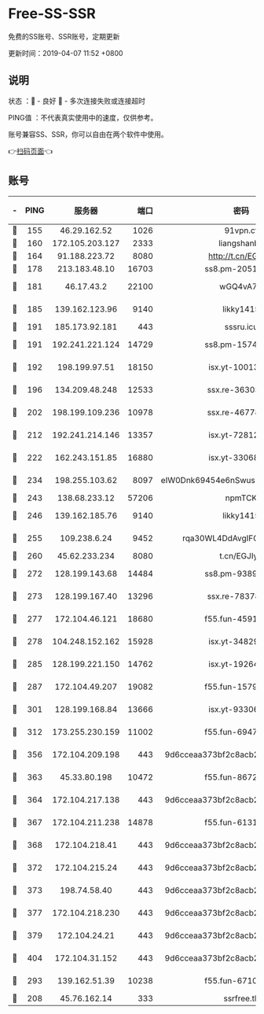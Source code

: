 # Free-SS-SSR

免费的SS账号、SSR账号，定期更新

更新时间：2019-04-07 11:52 +0800

## 说明

状态     ：🙂 - 良好 🙁 - 多次连接失败或连接超时

PING值   ：不代表真实使用中的速度，仅供参考。

账号兼容SS、SSR，你可以自由在两个软件中使用。

👉[扫码页面](https://liesauer.github.io/Free-SS-SSR/)👈

## 账号

|-|PING|服务器|端口|密码|加密方式|区域|
|:----:|:----:|:-----:|-----:|:----:|:----:|:----:|
|🙂|155|46.29.162.52|1026|91vpn.cf|rc4-md5|RU|
|🙂|160|172.105.203.127|2333|liangshanbo|chacha20|JP|
|🙂|164|91.188.223.72|8080|http://t.cn/EGJIyrl|rc4-md5|RU|
|🙂|178|213.183.48.10|16703|ss8.pm-20510917|rc4-md5|RU|
|🙂|181|46.17.43.2|22100|wGQ4vA7D|aes-256-gcm|RU|
|🙂|185|139.162.123.96|9140|likky1415|aes-256-cfb|JP|
|🙂|191|185.173.92.181|443|sssru.icu|rc4-md5|RU|
|🙂|191|192.241.221.124|14729|ss8.pm-15747192|aes-256-cfb|US|
|🙂|192|198.199.97.51|18150|isx.yt-10013896|aes-256-cfb|US|
|🙂|196|134.209.48.248|12533|ssx.re-36303628|aes-256-cfb|US|
|🙂|202|198.199.109.236|10978|ssx.re-46778181|aes-256-cfb|US|
|🙂|212|192.241.214.146|13357|isx.yt-72812401|aes-256-cfb|US|
|🙂|222|162.243.151.85|16880|isx.yt-33068394|aes-256-cfb|US|
|🙂|234|198.255.103.62|8097|eIW0Dnk69454e6nSwuspv9DmS201tQ0D|aes-256-cfb|US|
|🙂|243|138.68.233.12|57206|npmTCK|rc4-md5|US|
|🙂|246|139.162.185.76|9140|likky1415|aes-256-cfb|DE|
|🙂|255|109.238.6.24|9452|rqa30WL4DdAvgIFG6Fs3znzTa|aes-256-cfb|FR|
|🙂|260|45.62.233.234|8080|t.cn/EGJIyrl|rc4-md5|CA|
|🙂|272|128.199.143.68|14484|ss8.pm-93895061|aes-256-cfb|SG|
|🙂|273|128.199.167.40|13296|ssx.re-78378109|aes-256-cfb|SG|
|🙂|277|172.104.46.121|18680|f55.fun-45913685|aes-256-cfb|SG|
|🙂|278|104.248.152.162|15928|isx.yt-34829163|aes-256-cfb|SG|
|🙂|285|128.199.221.150|14762|isx.yt-19264060|aes-256-cfb|SG|
|🙂|287|172.104.49.207|19082|f55.fun-15798728|aes-256-cfb|SG|
|🙂|301|128.199.168.84|13666|isx.yt-93306420|aes-256-cfb|SG|
|🙂|312|173.255.230.159|11002|f55.fun-69479664|aes-256-cfb|US|
|🙂|356|172.104.209.198|443|9d6cceaa373bf2c8acb22e60b6a58be6|aes-256-cfb|US|
|🙂|363|45.33.80.198|10472|f55.fun-86726551|aes-256-cfb|US|
|🙂|364|172.104.217.138|443|9d6cceaa373bf2c8acb22e60b6a58be6|aes-256-cfb|US|
|🙂|367|172.104.211.238|14878|f55.fun-61310549|aes-256-cfb|US|
|🙂|368|172.104.218.41|443|9d6cceaa373bf2c8acb22e60b6a58be6|aes-256-cfb|US|
|🙂|372|172.104.215.24|443|9d6cceaa373bf2c8acb22e60b6a58be6|aes-256-cfb|US|
|🙂|373|198.74.58.40|443|9d6cceaa373bf2c8acb22e60b6a58be6|aes-256-cfb|US|
|🙂|377|172.104.218.230|443|9d6cceaa373bf2c8acb22e60b6a58be6|aes-256-cfb|US|
|🙂|379|172.104.24.21|443|9d6cceaa373bf2c8acb22e60b6a58be6|aes-256-cfb|US|
|🙂|404|172.104.31.152|443|9d6cceaa373bf2c8acb22e60b6a58be6|aes-256-cfb|US|
|🙂|293|139.162.51.39|10238|f55.fun-67101162|aes-256-cfb|SG|
|🙁|208|45.76.162.14|333|ssrfree.tk|rc4|SG|
